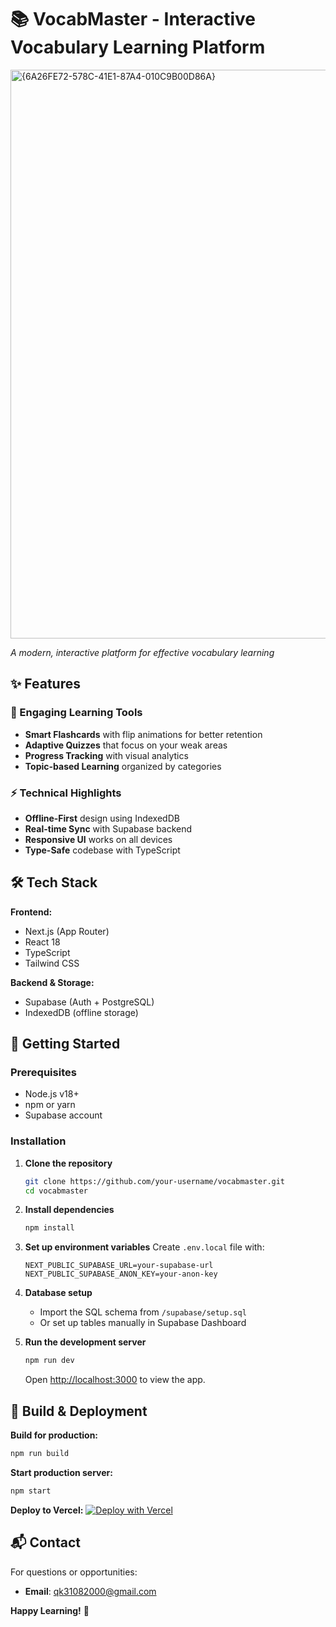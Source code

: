 # 📚 VocabMaster - Interactive Vocabulary Learning Platform  

<img width="1896" height="910" alt="{6A26FE72-578C-41E1-87A4-010C9B00D86A}" src="https://github.com/user-attachments/assets/334d57e6-b0fa-493b-bcf9-1c6c277dc524" />

*A modern, interactive platform for effective vocabulary learning*

## ✨ Features

### 🎯 Engaging Learning Tools
- **Smart Flashcards** with flip animations for better retention
- **Adaptive Quizzes** that focus on your weak areas
- **Progress Tracking** with visual analytics
- **Topic-based Learning** organized by categories

### ⚡ Technical Highlights
- **Offline-First** design using IndexedDB
- **Real-time Sync** with Supabase backend
- **Responsive UI** works on all devices
- **Type-Safe** codebase with TypeScript

## 🛠 Tech Stack

**Frontend:**
- Next.js (App Router)
- React 18
- TypeScript
- Tailwind CSS

**Backend & Storage:**
- Supabase (Auth + PostgreSQL)
- IndexedDB (offline storage)

## 🚀 Getting Started

### Prerequisites
- Node.js v18+
- npm or yarn
- Supabase account

### Installation

1. **Clone the repository**
   ```bash
   git clone https://github.com/your-username/vocabmaster.git
   cd vocabmaster
   ```

2. **Install dependencies**
   ```bash
   npm install
   ```

3. **Set up environment variables**
   Create `.env.local` file with:
   ```env
   NEXT_PUBLIC_SUPABASE_URL=your-supabase-url
   NEXT_PUBLIC_SUPABASE_ANON_KEY=your-anon-key
   ```

4. **Database setup**
   - Import the SQL schema from `/supabase/setup.sql`
   - Or set up tables manually in Supabase Dashboard

5. **Run the development server**
   ```bash
   npm run dev
   ```
   Open [http://localhost:3000](http://localhost:3000) to view the app.

## 🔧 Build & Deployment

**Build for production:**
```bash
npm run build
```

**Start production server:**
```bash
npm start
```

**Deploy to Vercel:**
[![Deploy with Vercel](https://vercel.com/button)](https://vercel.com/new/clone?repository-url=https://github.com/your-username/vocabmaster)

## 📬 Contact

For questions or opportunities:

- **Email**: qk31082000@gmail.com


**Happy Learning!** 🚀
